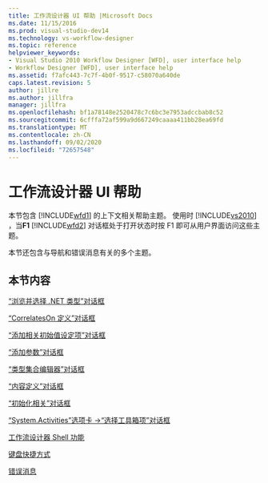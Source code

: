 ```yaml
---
title: 工作流设计器 UI 帮助 |Microsoft Docs
ms.date: 11/15/2016
ms.prod: visual-studio-dev14
ms.technology: vs-workflow-designer
ms.topic: reference
helpviewer_keywords:
- Visual Studio 2010 Workflow Designer [WFD], user interface help
- Workflow Designer [WFD], user interface help
ms.assetid: f7afc443-7c7f-4b0f-9517-c58070a640de
caps.latest.revision: 5
author: jillre
ms.author: jillfra
manager: jillfra
ms.openlocfilehash: bf1a78148e2520478c7c6bc3e7953adccbab8c52
ms.sourcegitcommit: 6cfffa72af599a9d667249caaaa411bb28ea69fd
ms.translationtype: MT
ms.contentlocale: zh-CN
ms.lasthandoff: 09/02/2020
ms.locfileid: "72657548"
---
```

# <a name="workflow-designer-ui-help"></a>工作流设计器 UI 帮助
本节包含 [!INCLUDE[wfd1](../includes/wfd1-md.md)] 的上下文相关帮助主题。 使用时 [!INCLUDE[vs2010](../includes/vs2010-md.md)] ，当**F1** [!INCLUDE[wfd2](../includes/wfd2-md.md)] 对话框处于打开状态时按 F1 即可从用户界面访问这些主题。

 本节还包含与导航和错误消息有关的多个主题。

## <a name="in-this-section"></a>本节内容
 [“浏览并选择 .NET 类型”对话框](../workflow-designer/browse-and-select-a-dotnet-type-dialog-box.md)

 [“CorrelatesOn 定义”对话框](../workflow-designer/correlateson-definition-dialog-box.md)

 [“添加相关初始值设定项”对话框](../workflow-designer/add-correlationinitializers-dialog-box.md)

 [“添加参数”对话框](../workflow-designer/add-parameters-and-add-arguments-dialog-boxes.md)

 [“类型集合编辑器”对话框](../workflow-designer/type-collection-editor-dialog-box.md)

 [“内容定义”对话框](../workflow-designer/content-definition-dialog-box.md)

 [“初始化相关”对话框](../workflow-designer/initialize-correlation-dialog-box.md)

 [“System.Activities”选项卡 -&gt;“选择工具箱项”对话框](../workflow-designer/system-activities-tab-choose-toolbox-items-dialog-box.md)

 [工作流设计器 Shell 功能](../workflow-designer/workflow-designer-shell-features.md)

 [键盘快捷方式](../workflow-designer/keyboard-shortcuts-in-the-workflow-designer.md)

 [错误消息](../workflow-designer/error-messages-in-workflow-designer.md)